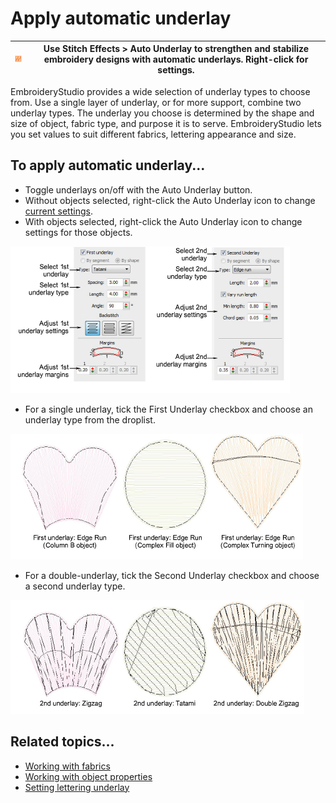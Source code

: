 # Apply automatic underlay

| ![AutoUnderlay.png](assets/AutoUnderlay.png) | Use Stitch Effects > Auto Underlay to strengthen and stabilize embroidery designs with automatic underlays. Right-click for settings. |
| -------------------------------------------- | ------------------------------------------------------------------------------------------------------------------------------------- |

EmbroideryStudio provides a wide selection of underlay types to choose from. Use a single layer of underlay, or for more support, combine two underlay types. The underlay you choose is determined by the shape and size of object, fabric type, and purpose it is to serve. EmbroideryStudio lets you set values to suit different fabrics, lettering appearance and size.

## To apply automatic underlay...

- Toggle underlays on/off with the Auto Underlay button.
- Without objects selected, right-click the Auto Underlay icon to change [current settings](../../glossary/glossary#current-settings).
- With objects selected, right-click the Auto Underlay icon to change settings for those objects.

![underlays00003.png](assets/underlays00003.png)

- For a single underlay, tick the First Underlay checkbox and choose an underlay type from the droplist.

![underlays00006.png](assets/underlays00006.png)

- For a double-underlay, tick the Second Underlay checkbox and choose a second underlay type.

![underlays00009.png](assets/underlays00009.png)

## Related topics...

- [Working with fabrics](../../Digitizing/properties/Working_with_fabrics)
- [Working with object properties](../../Digitizing/properties/Working_with_object_properties)
- [Setting lettering underlay](../../Lettering/lettering_advanced/Setting_lettering_underlay)
